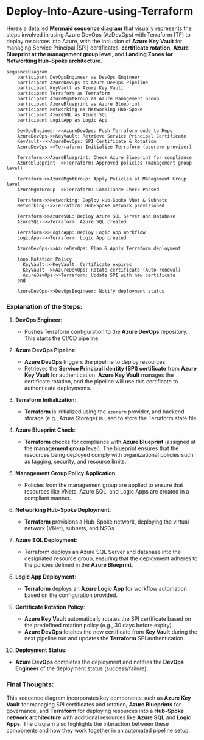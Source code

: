 # Deploy-Into-Azure-using-Terraform

Here’s a detailed **Mermaid sequence diagram** that visually represents the steps involved in using Azure DevOps (AzDevOps) with Terraform (TF) to deploy resources into Azure, with the inclusion of **Azure Key Vault** for managing Service Principal (SPI) certificates, **certificate rotation**, **Azure Blueprint at the management group level**, and **Landing Zones for Networking Hub-Spoke architecture**.

```mermaid
sequenceDiagram
    participant DevOpsEngineer as DevOps Engineer
    participant AzureDevOps as Azure DevOps Pipeline
    participant KeyVault as Azure Key Vault
    participant Terraform as Terraform
    participant AzureMgmtGroup as Azure Management Group
    participant AzureBlueprint as Azure Blueprint
    participant Networking as Networking Hub-Spoke
    participant AzureSQL as Azure SQL
    participant LogicApp as Logic App

    DevOpsEngineer->>AzureDevOps: Push Terraform code to Repo
    AzureDevOps->>KeyVault: Retrieve Service Principal Certificate
    KeyVault-->>AzureDevOps: SPI Certificate & Rotation
    AzureDevOps->>Terraform: Initialize Terraform (azurerm provider)
    
    Terraform->>AzureBlueprint: Check Azure Blueprint for compliance
    AzureBlueprint-->>Terraform: Approved policies (management group level)
    
    Terraform->>AzureMgmtGroup: Apply Policies at Management Group level
    AzureMgmtGroup-->>Terraform: Compliance Check Passed

    Terraform->>Networking: Deploy Hub-Spoke VNet & Subnets
    Networking-->>Terraform: Hub-Spoke network provisioned
    
    Terraform->>AzureSQL: Deploy Azure SQL Server and Database
    AzureSQL-->>Terraform: Azure SQL created

    Terraform->>LogicApp: Deploy Logic App Workflow
    LogicApp-->>Terraform: Logic App created

    AzureDevOps->>AzureDevOps: Plan & Apply Terraform deployment

    loop Rotation Policy
      KeyVault->>KeyVault: Certificate expires
      KeyVault-->>AzureDevOps: Rotate certificate (Auto-renewal)
      AzureDevOps->>Terraform: Update SPI with new certificate
    end

    AzureDevOps->>DevOpsEngineer: Notify deployment status
```

### Explanation of the Steps:
1. **DevOps Engineer**:
   - Pushes Terraform configuration to the **Azure DevOps** repository. This starts the CI/CD pipeline.
  
2. **Azure DevOps Pipeline**:
   - **Azure DevOps** triggers the pipeline to deploy resources.
   - Retrieves the **Service Principal Identity (SPI) certificate** from **Azure Key Vault** for authentication. **Azure Key Vault** manages the certificate rotation, and the pipeline will use this certificate to authenticate deployments.
  
3. **Terraform Initialization**:
   - **Terraform** is initialized using the `azurerm` provider, and backend storage (e.g., Azure Storage) is used to store the Terraform state file.

4. **Azure Blueprint Check**:
   - **Terraform** checks for compliance with **Azure Blueprint** (assigned at the **management group** level). The blueprint ensures that the resources being deployed comply with organizational policies such as tagging, security, and resource limits.

5. **Management Group Policy Application**:
   - Policies from the management group are applied to ensure that resources like VNets, Azure SQL, and Logic Apps are created in a compliant manner.

6. **Networking Hub-Spoke Deployment**:
   - **Terraform** provisions a Hub-Spoke network, deploying the virtual network (VNet), subnets, and NSGs.
   
7. **Azure SQL Deployment**:
   - Terraform deploys an Azure SQL Server and database into the designated resource group, ensuring that the deployment adheres to the policies defined in the **Azure Blueprint**.
   
8. **Logic App Deployment**:
   - **Terraform** deploys an **Azure Logic App** for workflow automation based on the configuration provided.

9. **Certificate Rotation Policy**:
   - **Azure Key Vault** automatically rotates the SPI certificate based on the predefined rotation policy (e.g., 30 days before expiry).
   - **Azure DevOps** fetches the new certificate from **Key Vault** during the next pipeline run and updates the **Terraform** SPI authentication.

10. **Deployment Status**:
   - **Azure DevOps** completes the deployment and notifies the **DevOps Engineer** of the deployment status (success/failure).

### Final Thoughts:
This sequence diagram incorporates key components such as **Azure Key Vault** for managing SPI certificates and rotation, **Azure Blueprints** for governance, and **Terraform** for deploying resources into a **Hub-Spoke network architecture** with additional resources like **Azure SQL** and **Logic Apps**. The diagram also highlights the interaction between these components and how they work together in an automated pipeline setup.
